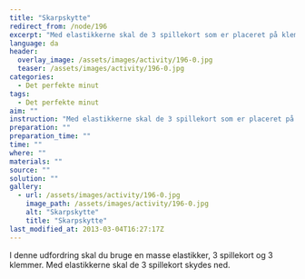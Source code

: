 ```yaml
---
title: "Skarpskytte"
redirect_from: /node/196
excerpt: "Med elastikkerne skal de 3 spillekort som er placeret på klemmerne skydes ned. Du skal stå to meter fra kortene."
language: da
header:
  overlay_image: /assets/images/activity/196-0.jpg
  teaser: /assets/images/activity/196-0.jpg
categories: 
  - Det perfekte minut
tags: 
  - Det perfekte minut
aim: ""
instruction: "Med elastikkerne skal de 3 spillekort som er placeret på klemmerne skydes ned. Du skal stå to meter fra kortene."
preparation: ""
preparation_time: ""
time: ""
where: ""
materials: ""
source: ""
solution: ""
gallery:
  - url: /assets/images/activity/196-0.jpg
    image_path: /assets/images/activity/196-0.jpg
    alt: "Skarpskytte"
    title: "Skarpskytte"
last_modified_at: 2013-03-04T16:27:17Z
---
```

I denne udfordring skal du bruge en masse elastikker, 3 spillekort og 3 klemmer. Med elastikkerne skal de 3 spillekort skydes ned.
